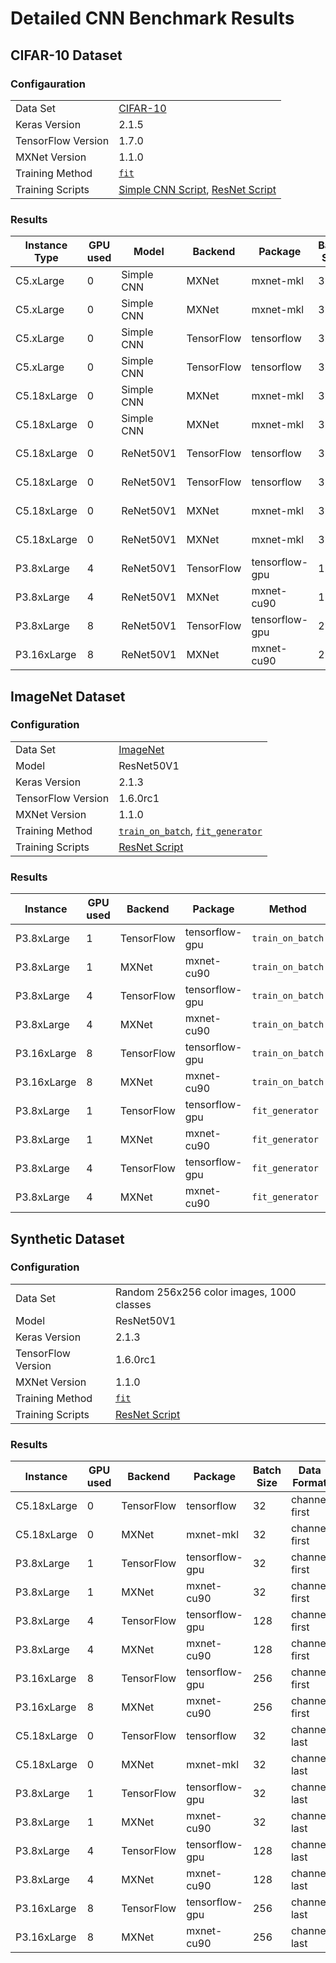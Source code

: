 # Detailed CNN Benchmark Results
## CIFAR-10 Dataset
### Configauration
|||
|---|---|
|  Data Set | [CIFAR-10](https://www.cs.toronto.edu/~kriz/cifar.html) |
|  Keras Version | 2.1.5 |
| TensorFlow Version | 1.7.0 |
| MXNet Version | 1.1.0 |
|  Training Method | [`fit`](https://keras.io/models/model/#fit) |
|  Training Scripts | [Simple CNN Script](https://github.com/awslabs/keras-apache-mxnet/blob/master/examples/CIFAR-10_cnn.py), [ResNet Script](https://github.com/awslabs/keras-apache-mxnet/blob/master/benchmark/image-classification/benchmark_resnet.py) |

### Results

|  Instance Type | GPU used | Model | Backend | Package | Batch Size | Data Format | Speed (images/s) |
|  ------ | ------ | ------ | ------ | ------ | ------ | ------ | ------ |
|  C5.xLarge | 0  | Simple CNN | MXNet | mxnet-mkl | 32 | channel last | 253 |
|  C5.xLarge | 0 | Simple CNN | MXNet | mxnet-mkl | 32 | channel first | 223 |
|  C5.xLarge | 0 | Simple CNN | TensorFlow | tensorflow | 32 | channel last | 309 |
|  C5.xLarge | 0 | Simple CNN | TensorFlow | tensorflow | 32 | channel first | 101 |
|  C5.18xLarge | 0 | Simple CNN | MXNet | mxnet-mkl | 32 | channel last | 845 |
|  C5.18xLarge | 0 | Simple CNN | MXNet | mxnet-mkl | 32 | channel first | 936 |
|  C5.18xLarge | 0 | ReNet50V1 | TensorFlow | tensorflow | 32 | channel last | 59 |
|  C5.18xLarge | 0 | ReNet50V1 | TensorFlow | tensorflow | 32 | channel first | 41 |
|  C5.18xLarge | 0 | ReNet50V1 | MXNet | mxnet-mkl |32 | channel last | 48 |
|  C5.18xLarge | 0 | ReNet50V1 | MXNet | mxnet-mkl | 32 | channel first | 87 |
|  P3.8xLarge | 4 | ReNet50V1 | TensorFlow | tensorflow-gpu |128 | channel last | 1020 |
|  P3.8xLarge | 4 | ReNet50V1 | MXNet | mxnet-cu90 | 128 | channel first | 1792 |
|  P3.8xLarge | 8 | ReNet50V1 | TensorFlow | tensorflow-gpu |256 | channel last | 962 |
|  P3.16xLarge | 8 | ReNet50V1 | MXNet | mxnet-cu90 | 256 | channel first | 1618 |

## ImageNet Dataset

### Configuration
|||
|---|---|
|  Data Set | [ImageNet](http://image-net.org) |
| Model | ResNet50V1|
|  Keras Version | 2.1.3 |
| TensorFlow Version | 1.6.0rc1 |
| MXNet Version | 1.1.0 |
|  Training Method | [`train_on_batch`](https://keras.io/models/sequential/#train_on_batch), [`fit_generator`](https://keras.io/models/sequential/#fit_generator) |
|  Training Scripts | [ResNet Script](https://github.com/awslabs/keras-apache-mxnet/blob/master/benchmark/image-classification/benchmark_resnet.py) |

### Results

|  Instance | GPU used | Backend | Package | Method | Batch Size | Data Format | Speed (images/s) |
|  ------ | ------ | ------ | ------ | ------ | ------ | ------ | ------ |
|  P3.8xLarge | 1 |  TensorFlow | tensorflow-gpu | `train_on_batch` | 32 | channel last | 50 |
|  P3.8xLarge | 1 |  MXNet | mxnet-cu90 | `train_on_batch` | 32 | channel first | 165 |
|  P3.8xLarge | 4 |  TensorFlow | tensorflow-gpu | `train_on_batch` | 128 | channel last | 162 |
|  P3.8xLarge | 4 |  MXNet | mxnet-cu90 | `train_on_batch` | 128 | channel first | 538 |
|  P3.16xLarge | 8 |  TensorFlow | tensorflow-gpu | `train_on_batch` | 256 | channel last | 212 |
|  P3.16xLarge | 8 |  MXNet | mxnet-cu90 | `train_on_batch` | 256 | channel first | 728 |
|  P3.8xLarge | 1 | TensorFlow | tensorflow-gpu | `fit_generator` | 32 | channel last | 53 |
|  P3.8xLarge | 1 |  MXNet | mxnet-cu90 | `fit_generator` | 32 | channel first | 73 |
|  P3.8xLarge | 4 |  TensorFlow | tensorflow-gpu | `fit_generator` | 128 | channel last | 173 |
|  P3.8xLarge | 4 |  MXNet | mxnet-cu90 | `fit_generator` | 128 | channel first | 197  |

## Synthetic Dataset

### Configuration
|||
|---|---|
|  Data Set | Random 256x256 color images, 1000 classes |
| Model | ResNet50V1|
|  Keras Version | 2.1.3 |
| TensorFlow Version | 1.6.0rc1 |
| MXNet Version | 1.1.0 |
|  Training Method |[`fit`](https://keras.io/models/model/#fit) |
|  Training Scripts | [ResNet Script](https://github.com/awslabs/keras-apache-mxnet/tree/keras2_mxnet_backend/benchmark/synthetic) |

### Results

|  Instance | GPU used | Backend | Package | Batch Size | Data Format | Speed (images/s) |
|  ------ | ------ | ------ | ------ | ------ | ------ | ------ |
|  C5.18xLarge | 0 |	TensorFlow|	tensorflow |32| channel first |4|
|  C5.18xLarge |	0 |	MXNet	| mxnet-mkl	| 32 |	channel first|	9|
|  P3.8xLarge | 1 | TensorFlow | tensorflow-gpu | 32 | channel first | 198|
|  P3.8xLarge | 1 | MXNet | mxnet-cu90 | 32 | channel first | 229 |
|  P3.8xLarge | 4 | TensorFlow | tensorflow-gpu | 128 | channel first | 448 |
|  P3.8xLarge | 4 | MXNet | mxnet-cu90 | 128 | channel first | 728 |
|  P3.16xLarge | 8 | TensorFlow | tensorflow-gpu | 256 | channel first | 346 |
|  P3.16xLarge | 8 | MXNet | mxnet-cu90 | 256 | channel first | 963 |
|  C5.18xLarge | 0 |	TensorFlow|	tensorflow |32| channel last | 4 |
|  C5.18xLarge | 0 |	MXNet	| mxnet-mkl	| 32 |	channel last | 3 |
|  P3.8xLarge | 1 | TensorFlow | tensorflow-gpu | 32 | channel last | 164|
|  P3.8xLarge | 1 | MXNet | mxnet-cu90 | 32 | channel last | 18 |
|  P3.8xLarge | 4 | TensorFlow | tensorflow-gpu | 128 | channel last | 409 |
|  P3.8xLarge | 4 | MXNet | mxnet-cu90 | 128 | channel last | 73 |
|  P3.16xLarge | 8 | TensorFlow | tensorflow-gpu | 256 | channel last | 164 |
|  P3.16xLarge | 8 | MXNet | mxnet-cu90 | 256 | channel last | 18 |